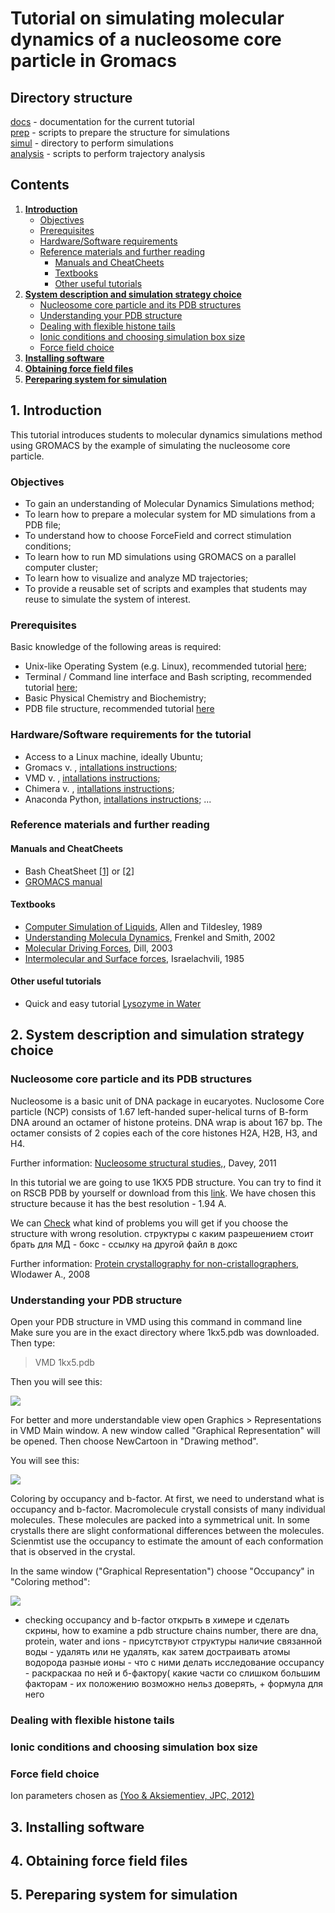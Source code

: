 # Tutorial on simulating molecular dynamics of a nucleosome core particle in Gromacs
## Directory structure
[docs](docs) - documentation for the current tutorial  
[prep](prep) - scripts to prepare the structure for simulations  
[simul](simul) - directory to perform simulations  
[analysis](analysis) - scripts to perform trajectory analysis  

## Contents
1. [**Introduction**](#Introduction) 
   + [Objectives](#Objectives)
   + [Prerequisites](#Prerequisites)
   + [Hardware/Software requirements](#Hardware)
   + [Reference materials and further reading](#Reference_materials)
      + [Manuals and CheatCheets](#Manuals)
      + [Textbooks](#Textbooks)
      + [Other useful tutorials](#Other_tutorials)
2. [**System description and simulation strategy choice**](#System)
   + [Nucleosome core particle and its PDB structures](#NCP)
   + [Understanding your PDB structure](#Understanding_PDB)
   + [Dealing with flexible histone tails](#H_tails)
   + [Ionic conditions and choosing simulation box size](#Ions_box)
   + [Force field choice](#ForceField)
3. [**Installing software**](#installing_soft)
4. [**Obtaining force field files**](#Obtaining_FF_files)
5. [**Pereparing system for simulation**](#before_stimulation)
      



<a name="Introduction"/>

## 1. Introduction
This tutorial introduces students to molecular dynamics simulations method using GROMACS by the example of simulating the nucleosome core particle. 

<a name="Objectives"/>

### Objectives

- To gain an understanding of Molecular Dynamics Simulations method;
- To learn how to prepare a molecular system for MD simulations from a PDB file;
- To understand how to choose ForceField and correct stimulation conditions;
- To learn how to run MD simulations using GROMACS on a parallel computer cluster;
- To learn how to visualize and analyze MD trajectories;
- To provide a reusable set of scripts and examples that students may reuse to simulate the system of interest.

<a name="Prerequisites"/>

### Prerequisites
Basic knowledge of the following areas is required:
- Unix-like Operating System (e.g. Linux), recommended tutorial [here](http://swcarpentry.github.io/shell-novice/);
- Terminal / Command line interface and Bash scripting, recommended tutorial [here](http://swcarpentry.github.io/shell-novice/); 
- Basic Physical Chemistry and Biochemistry;
- PDB file structure, recommended tutorial [here](https://pdb101.rcsb.org/learn/guide-to-understanding-pdb-data/introduction)

<a name="Hardware"/>

### Hardware/Software requirements for the tutorial
- Access to a Linux machine, ideally Ubuntu;
- Gromacs v. , [intallations instructions]();
- VMD v. , [intallations instructions]();
- Chimera v. , [intallations instructions]();
- Anaconda Python, [intallations instructions]();
...

<a name="Reference_materials"/>

### Reference materials and further reading

<a name="Manuals"/>

#### Manuals and CheatCheets
- Bash CheatSheet [[1]](https://gist.github.com/LeCoupa/122b12050f5fb267e75f) or [[2]](https://devhints.io/bash)
- [GROMACS manual](http://ftp.gromacs.org/pub/manual/manual-5.0.4.pdf)

<a name="Textbooks"/>

#### Textbooks 

- [Computer Simulation of Liquids](https://books.google.ru/books/about/Computer_Simulation_of_Liquids.html?id=O32VXB9e5P4C&redir_esc=y), Allen and Tildesley, 1989
- [Understanding Molecula Dynamics](https://www.sciencedirect.com/science/book/9780122673511), Frenkel and Smith, 2002
- [Molecular Driving Forces](https://books.google.ru/books/about/Molecular_Driving_Forces.html?id=hdeODhjp1bUC&redir_esc=y), Dill, 2003 
- [Intermolecular and Surface forces](https://www.sciencedirect.com/science/book/9780123751829), Israelachvili, 1985

<a name="Other_tutorials"/>

#### Other useful tutorials

- Quick and easy tutorial [Lysozyme in Water](http://www.bevanlab.biochem.vt.edu/Pages/Personal/justin/gmx-tutorials/lysozyme/index.html)

<a name="System"/>

## 2. System description and simulation strategy choice

<a name="NCP"/>

### Nucleosome core particle and its PDB structures
Nucleosome is a basic unit of DNA package in eucaryotes. 
Nuclosome Core particle (NCP) consists of 1.67 left-handed super-helical turns of B-form DNA around an octamer of histone proteins. DNA wrap is about 167 bp. The octamer consists of 2 copies each of the core histones H2A, H2B, H3, and H4. 

Further information: [Nucleosome structural studies,](https://www.ncbi.nlm.nih.gov/pubmed/21176878), Davey, 2011

In this tutorial we are going to use 1KX5 PDB structure. You can try to find it on RSCB PDB by yourself or download from this [link](https://www.rcsb.org/structure/1kx5). We have chosen this structure because it has the best resolution - 1.94 A.  

We can 
[Check](https://pdb101.rcsb.org/learn/guide-to-understanding-pdb-data/resolution) what kind of problems you will get if you choose the structure with wrong resolution. 
структуры с каким разрешением стоит брать для МД - бокс - ссылку на другой файл в докс

Further information: [Protein crystallography for non-cristallographers](https://www.ncbi.nlm.nih.gov/pubmed/18034855), Wlodawer A., 2008

<a name="Understanding_PDB"/>

### Understanding your PDB structure 

Open your PDB structure in VMD using this command in command line
Make sure you are in the exact directory where 1kx5.pdb was downloaded. Then type:
> VMD 1kx5.pdb

Then you will see this:

![](../docs/understanding1.png)

For better and more understandable view open Graphics > Representations in VMD Main window. A new window called "Graphical Representation" will be opened. Then choose NewCartoon in "Drawing method". 

You will see this: 

![](../docs/understanding2.png)

Coloring by occupancy and b-factor. 
At first, we need to understand what is occupancy and b-factor. 
Macromolecule crystall consists of many individual molecules. These molecules are packed into a symmetrical unit. In some crystalls there are slight conformational differences between the molecules. Scienmtist use the occupancy to estimate the amount of each conformation that is observed in the crystal. 

In the same window ("Graphical Representation") choose "Occupancy" in "Coloring method":

![](../docs/understanding3.png)

- checking occupancy and b-factor
открыть в химере и сделать скрины, how to examine a pdb structure
chains number, 
there are dna, protein, water and ions - присутствуют структуры
наличие связанной воды - удалять или не удалять, как затем достраивать атомы водорода
разные ионы - что с ними делать
исследование occupancy - раскраскаа по ней и б-фактору( какие части со слишком большим факторам - их положению возможно нельз доверять, + формула для него

<a name="H_tails"/>

### Dealing with flexible histone tails

<a name="Ions_box"/>

### Ionic conditions and choosing simulation box size

<a name="ForceField"/>

### Force field choice

Ion parameters chosen as [(Yoo & Aksiementiev, JPC, 2012)](https://pubs.acs.org/doi/abs/10.1021/jz201501a)

<a name="installing_soft"/>

## 3. Installing software

<a name="Obtaining_FF_files"/>

## 4. Obtaining force field files

<a name="before_stimulation"/>

## 5. Pereparing system for simulation

